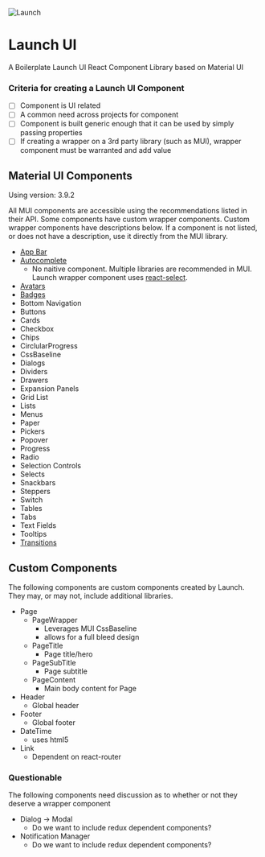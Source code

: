 ![Launch](/images/launch-logo-white.svg)

# Launch UI
A Boilerplate Launch UI React Component Library based on Material UI

### Criteria for creating a Launch UI Component

- [ ] Component is UI related
- [ ] A common need across projects for component
- [ ] Component is built generic enough that it can be used by simply passing properties
- [ ] If creating a wrapper on a 3rd party library (such as MUI), wrapper component must be warranted and add value

## Material UI Components

Using version: 3.9.2

All MUI components are accessible using the recommendations listed in their API.  Some components have custom wrapper components.  Custom wrapper components have descriptions below.  If a component is not listed, or does not have a description, use it directly from the MUI library.

- [App Bar](https://material-ui.com/demos/app-bar/)
- [Autocomplete](https://material-ui.com/demos/autocomplete/)
  - No naitive component.  Multiple libraries are recommended in MUI. Launch wrapper component uses [react-select](https://react-select.com/home).
- [Avatars](https://material-ui.com/demos/avatars/)
- [Badges](https://material-ui.com/demos/badges/)
- Bottom Navigation
- Buttons
- Cards
- Checkbox
- Chips
- CirclularProgress
- CssBaseline
- Dialogs
- Dividers
- Drawers
- Expansion Panels
- Grid List
- Lists
- Menus
- Paper
- Pickers
- Popover
- Progress
- Radio
- Selection Controls
- Selects
- Snackbars
- Steppers
- Switch
- Tables
- Tabs
- Text Fields
- Tooltips
- [Transitions](https://material-ui.com/utils/transitions/)

## Custom Components

The following components are custom components created by Launch. They may, or may not, include additional libraries.

- Page
  - PageWrapper
    - Leverages MUI CssBaseline
    - allows for a full bleed design
  - PageTitle
    - Page title/hero
  - PageSubTitle
    - Page subtitle
  - PageContent
    - Main body content for Page
- Header
  - Global header
- Footer
  - Global footer
- DateTime
  - uses html5
- Link
  - Dependent on react-router

### Questionable

The following components need discussion as to whether or not they deserve a wrapper component

- Dialog -> Modal
  - Do we want to include redux dependent components?
- Notification Manager
  - Do we want to include redux dependent components?
